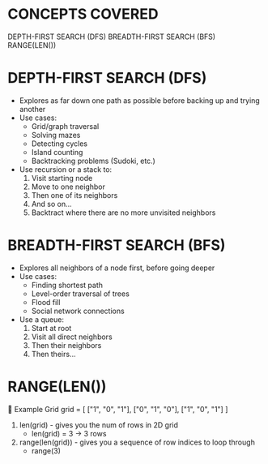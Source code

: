 # CONCEPTS COVERED
DEPTH-FIRST SEARCH (DFS)
BREADTH-FIRST SEARCH (BFS)
RANGE(LEN())




# DEPTH-FIRST SEARCH (DFS)
- Explores as far down one path as possible before backing up and trying another
- Use cases:
    - Grid/graph traversal
    - Solving mazes
    - Detecting cycles
    - Island counting
    - Backtracking problems (Sudoki, etc.)
- Use recursion or a stack to:
    1. Visit starting node
    2. Move to one neighbor
    3. Then one of its neighbors
    4. And so on...
    5. Backtract where there are no more unvisited neighbors


# BREADTH-FIRST SEARCH (BFS)
- Explores all neighbors of a node first, before going deeper
- Use cases:
    - Finding shortest path
    - Level-order traversal of trees
    - Flood fill
    - Social network connections
- Use a queue:
    1. Start at root
    2. Visit all direct neighbors
    3. Then their neighbors
    4. Then theirs...


# RANGE(LEN())
🦋 Example Grid
    grid = [
    ["1", "0", "1"],
    ["0", "1", "0"],
    ["1", "0", "1"]
    ]

1. len(grid) - gives you the num of rows in 2D grid
    - len(grid) = 3 -> 3 rows
2. range(len(grid)) - gives you a sequence of row indices to loop through
    - range(3)


